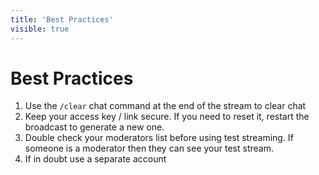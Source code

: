 ```yaml
---
title: 'Best Practices'
visible: true
---
```


# Best Practices
1. Use the `/clear` chat command at the end of the stream to clear chat
2. Keep your access key / link secure. If you need to reset it, restart the broadcast to generate a new one.
3. Double check your moderators list before using test streaming. If someone is a moderator then they can see your test stream.
4. If in doubt use a separate account